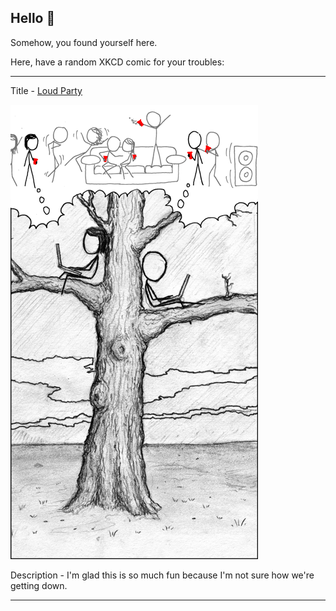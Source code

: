 ## Hello 👀

Somehow, you found yourself here.

Here, have a random XKCD comic for your troubles:

-----------------------------------

Title - [Loud Party](https://xkcd.com/358)

![Loud Party](./random_comic.png)

Description - I'm glad this is so much fun because I'm not sure how we're getting down.

-----------------------------------